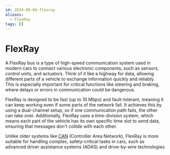 ```yaml
---
id: 2024-09-09-flexray
aliases:
  - FlexRay
tags: []
---
```


# FlexRay

A FlexRay bus is a type of high-speed communication system used in modern cars to connect various electronic components, such as sensors, control units, and actuators. Think of it like a highway for data, allowing different parts of a vehicle to exchange information quickly and reliably. This is especially important for critical functions like steering and braking, where delays or errors in communication could be dangerous.

FlexRay is designed to be fast (up to 10 Mbps) and fault-tolerant, meaning it can keep working even if some parts of the network fail. It achieves this by using a dual-channel setup, so if one communication path fails, the other can take over. Additionally, FlexRay uses a time-division system, which means each part of the vehicle has its own specific time slot to send data, ensuring that messages don't collide with each other.

Unlike older systems like [CAN](2024-09-09-can.md) (Controller Area Network), FlexRay is more suitable for handling complex, safety-critical tasks in cars, such as advanced driver assistance systems (ADAS) and drive-by-wire technologies​
